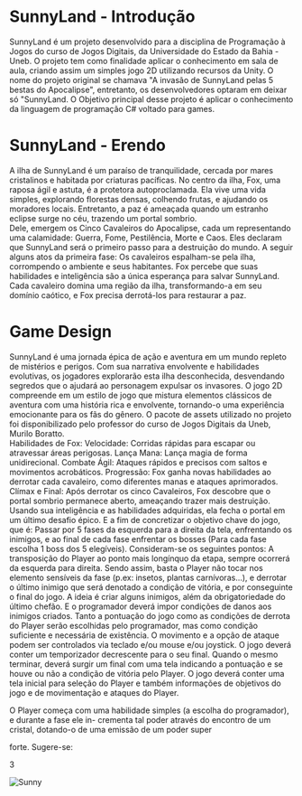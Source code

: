 # SunnyLand - Introdução

  SunnyLand é um projeto desenvolvido para a disciplina de Programação à Jogos do curso de Jogos Digitais, da Universidade do Estado da Bahia - Uneb. O projeto tem como finalidade aplicar o conhecimento em sala de aula, criando assim um simples jogo 2D utilizando recursos da Unity. O nome do projeto original se chamava "A invasão de SunnyLand pelas 5 bestas do Apocalipse", entretanto, os desenvolvedores optaram em deixar só "SunnyLand. O Objetivo principal desse projeto é aplicar o conhecimento da linguagem de programação C# voltado para games. 

# SunnyLand - Erendo 

A ilha de SunnyLand é um paraíso de tranquilidade, cercada por mares cristalinos e habitada por criaturas pacíficas. No centro da ilha, Fox, uma raposa ágil e astuta, é a protetora autoproclamada. Ela vive uma vida simples, explorando florestas densas, colhendo frutas, e ajudando os moradores locais. Entretanto, a paz é ameaçada quando um estranho eclipse surge no céu, trazendo um portal sombrio. <br> 
Dele, emergem os Cinco Cavaleiros do Apocalipse, cada um representando uma calamidade: Guerra, Fome, Pestilência, Morte e Caos. Eles declaram que SunnyLand será o primeiro passo para a destruição do mundo. A seguir alguns atos da primeira fase: Os cavaleiros espalham-se pela ilha, corrompendo o ambiente e seus habitantes. Fox percebe que suas habilidades e inteligência são a única esperança para salvar SunnyLand. Cada cavaleiro domina uma região da ilha, transformando-a em seu domínio caótico, e Fox precisa derrotá-los para restaurar a paz.

# Game Design
SunnyLand é uma jornada épica de ação e aventura em um mundo repleto de mistérios e perigos. Com sua narrativa envolvente e habilidades evolutivas, os jogadores explorarão esta ilha desconhecida, desvendando segredos que o ajudará ao personagem expulsar os invasores. O jogo 2D compreende em um estilo de jogo que mistura elementos clássicos de aventura com uma história rica e envolvente, tornando-o
uma experiência emocionante para os fãs do gênero. O pacote de assets utilizado no projeto foi disponibilizado pelo professor do curso de Jogos Digitais da Uneb, Murilo Boratto.  
 Habilidades de Fox: Velocidade: Corridas rápidas para escapar ou atravessar áreas perigosas. Lança
Mana: Lança magia de forma unidirecional. Combate Ágil: Ataques rápidos e precisos com saltos e
movimentos acrobáticos.
 Progressão: Fox ganha novas habilidades ao derrotar cada cavaleiro, como diferentes manas e ataques
aprimorados.
 Clímax e Final: Após derrotar os cinco Cavaleiros, Fox descobre que o portal sombrio permanece aberto,
ameaçando trazer mais destruição. Usando sua inteligência e as habilidades adquiridas, ela fecha o portal
em um último desafio épico.
E a fim de concretizar o objetivo chave do jogo, que é: Passar por 5 fases da esquerda para a direita
da tela, enfrentando os inimigos, e ao final de cada fase enfrentar os bosses (Para cada fase
escolha 1 boss dos 5 elegíveis). Consideram-se os seguintes pontos:
 A transposição do Player ao ponto mais longínquo da etapa, sempre ocorrerá da esquerda para direita.
Sendo assim, basta o Player não tocar nos elemento sensíveis da fase (p.ex: insetos, plantas carnívoras...),
e derrotar o último inimigo que será denotado a condição de vitória, e por conseguinte o final do jogo.
 A ideia é criar alguns inimigos, além da obrigatoriedade do último chefão. E o programador deverá
impor condições de danos aos inimigos criados.
 Tanto a pontuação do jogo como as condições de derrota do Player serão escolhidas pelo programador,
mas como condição suficiente e necessária de existência.
 O movimento e a opção de ataque podem ser controlados via teclado e/ou mouse e/ou joystick.
 O jogo deverá conter um temporizador decrescente para o seu final. Quando o mesmo terminar, deverá
surgir um final com uma tela indicando a pontuação e se houve ou não a condição de vitória pelo Player.
 O jogo deverá conter uma tela inicial para seleção do Player e também informações de objetivos do
jogo e de movimentação e ataques do Player.

 O Player começa com uma habilidade simples (a escolha do programador), e durante a fase ele in-
crementa tal poder através do encontro de um cristal, dotando-o de uma emissão de um poder super

forte.
Sugere-se:

3
  
![Sunny](https://github.com/user-attachments/assets/4b765910-7541-4fa7-9919-635406e49884)

